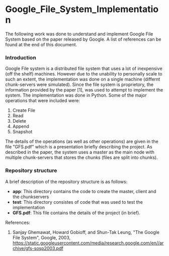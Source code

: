 # Google_File_System_Implementation

The following work was done to understand and implement Google File System based on the paper released by Google. A list of references can be found at the end of this document.

### Introduction
Google File system is a distributed file system that uses a lot of inexpensive (off the shelf) machines. However due to the unability to personally scale to such an extent, the implementation was done on a single machine (differnt chunk-servers were simulated). Since the file system is proprietory, the information provided by the paper [1], was used to attempt to implement the system. The implementation was done in Python. Some of the major operations that were included were:
1. Create File
2. Read
3. Delete
4. Append
5. Snapshot

The details of the operations (as well as other operations) are given in the file "GFS.pdf" which is a presentation briefly describing the project. As described in the paper, the system uses a master as the main node with multiple chunk-servers that stores the chunks (files are split into chunks).

### Repository structure
A brief description of the repository structure is as follows:
- **app**: This directory contains the code to create the master, client and the chunkservers
- **test**: This directory consistes of code that was used to test the implementation
- **GFS.pdf**: This file contains the details of the project (in brief).

References:
1. Sanjay Ghemawat, Howard Gobioff, and Shun-Tak Leung, "The Google File System", Google, 2003, https://static.googleusercontent.com/media/research.google.com/en//archive/gfs-sosp2003.pdf
